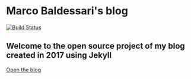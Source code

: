 # Marco Baldessari's blog

[![Build Status](https://travis-ci.org/waldrix/blog.svg?branch=master)](https://travis-ci.org/waldrix/blog)

## Welcome to the open source project of my blog created in 2017 using Jekyll

[Open the blog](https://waldrix.github.io/blog/)
